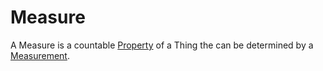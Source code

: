 # Measure

A Measure is a countable [Property](60059.md) of a Thing the can be determined by a [Measurement](10000022.md).